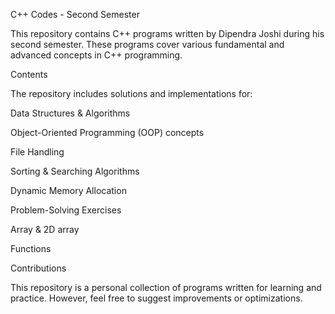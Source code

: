 C++ Codes - Second Semester

This repository contains C++ programs written by Dipendra Joshi during his second semester. These programs cover various fundamental and advanced concepts in C++ programming.

Contents

The repository includes solutions and implementations for:

Data Structures & Algorithms

Object-Oriented Programming (OOP) concepts

File Handling

Sorting & Searching Algorithms

Dynamic Memory Allocation

Problem-Solving Exercises

Array & 2D array

Functions

Contributions

This repository is a personal collection of programs written for learning and practice. However, feel free to suggest improvements or optimizations.
